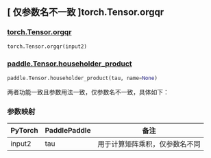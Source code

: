 ## [ 仅参数名不一致 ]torch.Tensor.orgqr

### [torch.Tensor.orgqr](https://pytorch.org/docs/stable/generated/torch.Tensor.orgqr.html#torch.Tensor.orgqr)

```python
torch.Tensor.orgqr(input2)
```

### [paddle.Tensor.householder_product](https://www.paddlepaddle.org.cn/documentation/docs/zh/2.6/api/paddle/linalg/householder_product_cn.html#householder-product)

```python
paddle.Tensor.householder_product(tau, name=None)
```

两者功能一致且参数用法一致，仅参数名不一致，具体如下：

### 参数映射

| PyTorch | PaddlePaddle | 备注                           |
| ------- | ------------ | ------------------------------ |
| input2  | tau          | 用于计算矩阵乘积，仅参数名不同 |
